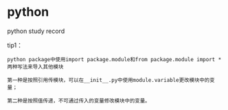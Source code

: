 # python

python study record

tip1：
    
	python package中使用import package.module和from package.module import * 两种写法来导入其他模块
    
	第一种是按照引用传模块，可以在__init__.py中使用module.variable更改模块中的变量；
    
	第二种是按照值传递，不可通过传入的变量修改模块中的变量。


